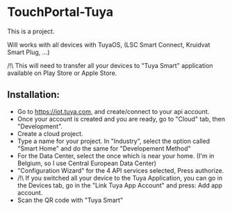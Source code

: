 # TouchPortal-Tuya

This is a project.


Will works with all devices with TuyaOS, (LSC Smart Connect, Kruidvat Smart Plug, ...)

/!\ This will need to transfer all your devices to "Tuya Smart" application available on Play Store or Apple Store.


## Installation:

-  Go to https://iot.tuya.com, and create/connect to your api account.
-  Once your account is created and you are ready, go to "Cloud" tab, then "Development".
-  Create a cloud project.
-  Type a name for your project. In "Industry", select the option called "Smart Home" and do the same for "Developement Method"
-  For the Data Center, select the once which is near your home. (I'm in Belgium, so I use Central European Data Center)
-  "Configuration Wizard" for the 4 API services selected, Press authorize.
-  /!\ If you switched all your device to the Tuya Application, you can go in the Devices tab, go in the "Link Tuya App Account" and press: Add app account.
-  Scan the QR code with "Tuya Smart"
